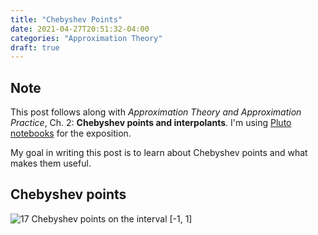 ```yaml
---
title: "Chebyshev Points"
date: 2021-04-27T20:51:32-04:00
categories: "Approximation Theory"
draft: true
---
```


## Note

This post follows along with *Approximation Theory and Approximation Practice*, Ch. 2: **Chebyshev points and interpolants**.
I'm using [Pluto notebooks](https://juliahub.com/docs/Pluto/OJqMt/0.7.4/) for the exposition.

My goal in writing this post is to learn about Chebyshev points and what makes them useful.

## Chebyshev points

![17 Chebyshev points on the interval $[-1, 1]$](/images/chebplot.svg)